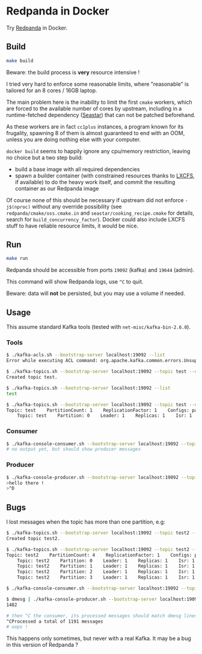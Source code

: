 # Redpanda in Docker

Try [Redpanda](https://github.com/vectorizedio/redpanda) in Docker.

## Build

```sh
make build
```

Beware: the build process is **very** resource intensive !

I tried very hard to enforce some reasonable limits, where "reasonable" is tailored for an 8 cores / 16GB laptop.

The main problem here is the inability to limit the first `cmake` workers, which are forced to the available number of cores by upstream, including in a runtime-fetched dependency ([Seastar](https://github.com/scylladb/seastar)) that can not be patched beforehand.

As these workers are in fact `cc1plus` instances, a program known for its frugality, spawning 8 of them is almost guaranteed to end with an OOM, unless you are doing nothing else with your computer.

`docker build` seems to happily ignore any cpu/memory restriction, leaving no choice but a two step build:
  - build a base image with all required dependencies
  - spawn a builder container (with constrained resources thanks to [LXCFS](https://github.com/lxc/lxcfs), if available) to do the heavy work itself, and commit the resulting container as our Redpanda image

Of course none of this should be necessary if upstream did not enforce `-j$(nproc)` without any override possibility (see `redpanda/cmake/oss.cmake.in` and `seastar/cooking_recipe.cmake` for details, search for `build_concurrency_factor`). Docker could also include LXCFS stuff to have reliable resource limits, it would be nice.

## Run

```sh
make run
```

Redpanda should be accessible from ports `19092` (kafka) and `19644` (admin).

This command will show Redpanda logs, use `^C` to quit.

Beware: data will **not** be persisted, but you may use a volume if needed.

## Usage

This assume standard Kafka tools (tested with `net-misc/kafka-bin-2.6.0`).

### Tools

```sh
$ ./kafka-acls.sh --bootstrap-server localhost:19092 --list
Error while executing ACL command: org.apache.kafka.common.errors.UnsupportedVersionException: The broker does not support DESCRIBE_ACLS

$ ./kafka-topics.sh --bootstrap-server localhost:19092 --topic test --create --partitions 1 --replication-factor 1
Created topic test.

$ ./kafka-topics.sh --bootstrap-server localhost:19092 --list
test

$ ./kafka-topics.sh --bootstrap-server localhost:19092 --topic test --describe
Topic: test    PartitionCount: 1    ReplicationFactor: 1    Configs: partition_count=1,replication_factor=1
    Topic: test    Partition: 0    Leader: 1    Replicas: 1    Isr: 1
```

### Consumer

```sh
$ ./kafka-console-consumer.sh --bootstrap-server localhost:19092 --topic test
# no output yet, but should show producer messages
```

### Producer

```sh
$ ./kafka-console-producer.sh --bootstrap-server localhost:19092 --topic test --compression-codec snappy
>hello there !
>^D
```

## Bugs

I lost messages when the topic has more than one partition, e.g:

```sh
$ ./kafka-topics.sh --bootstrap-server localhost:19092 --topic test2 --create --partitions 4 --replication-factor 1
Created topic test2.

$ ./kafka-topics.sh --bootstrap-server localhost:19092 --topic test2 --describe
Topic: test2    PartitionCount: 4    ReplicationFactor: 1    Configs: partition_count=4,replication_factor=1
    Topic: test2    Partition: 0    Leader: 1    Replicas: 1    Isr: 1
    Topic: test2    Partition: 1    Leader: 1    Replicas: 1    Isr: 1
    Topic: test2    Partition: 2    Leader: 1    Replicas: 1    Isr: 1
    Topic: test2    Partition: 3    Leader: 1    Replicas: 1    Isr: 1

$ ./kafka-console-consumer.sh --bootstrap-server localhost:19092 --topic test2

$ dmesg | ./kafka-console-producer.sh --bootstrap-server localhost:19092 --topic test2 --compression-codec snappy; dmesg | wc -l
1482

# then ^C the consumer, its processed messages should match dmesg lines
^CProcessed a total of 1191 messages
# oops !
```

This happens only sometimes, but never with a real Kafka. It may be a bug in this version of Redpanda ?

